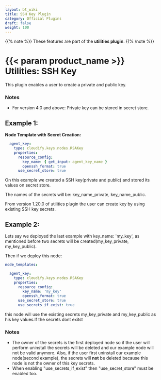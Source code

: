 ```yaml
---
layout: bt_wiki
title: SSH Key Plugin
category: Official Plugins
draft: false
weight: 100
---
```

{{% note %}}
These features are part of the **utilities plugin**.
{{% /note %}}


# {{< param product_name >}} Utilities: SSH Key

This plugin enables a user to create a private and public key.

### Notes

- For version 4.0 and above: Private key can be stored in secret store.

## Example 1:

**Node Template with Secret Creation:**

```yaml
  agent_key:
    type: cloudify.keys.nodes.RSAKey
    properties:
      resource_config:
        key_name: { get_input: agent_key_name }
        openssh_format: true
      use_secret_store: true
```
On this example we created a SSH key(private and public) and stored its values on secret store.

The names of the secrets will be: key_name_private, key_name_public.

From version 1.20.0 of utilities plugin the user can create key by using existing SSH key secrets.

## Example 2:
Lets say we deployed the last example with key_name: 'my_key', as mentioned before two secrets will be created(my_key_private, my_key_public).

Then if we deploy this node:
```yaml
node_templates:

  agent_key:
    type: cloudify.keys.nodes.RSAKey
    properties:
      resource_config:
        key_name: 'my_key'
        openssh_format: true
      use_secret_store: true
      use_secrets_if_exist: true
```

this node will use the existing secrets my_key_private and my_key_public
as his key values.If the secrets dont exitst

### Notes

- The owner of the secrets is the first deployed node so if the user
will perform uninstall the secrets will be deleted and our example node will
not be valid anymore.
Also, if the user first uninstall our example node(second example), the secrets
will **not** be deleted because this node is not the owner of this key secrets.
- When enabling "use_secrets_if_exist" then "use_secret_store" must be enabled too.
